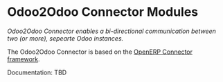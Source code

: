 Odoo2Odoo Connector Modules
============================

*Odoo2Odoo Connector enables a bi-directional communication between two (or more), sepearte Odoo instances.*

The Odoo2Odoo Connector is based on the [OpenERP Connector framework](https://github.com/OCA/connector).


Documentation:
TBD
